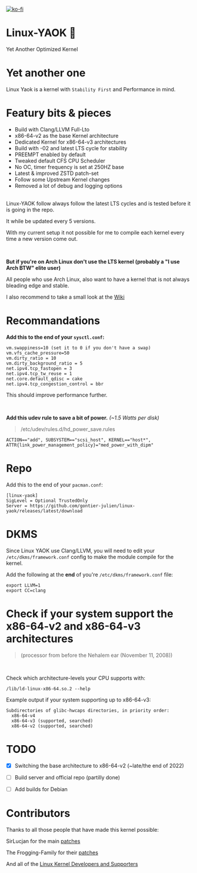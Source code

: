 [![ko-fi](https://ko-fi.com/img/githubbutton_sm.svg)](https://ko-fi.com/V7V57BNHC)

# Linux-YAOK 🐧
Yet Another Optimized Kernel

# Yet another one
Linux Yaok is a kernel with `Stability First` and Performance in mind.

# Featury bits & pieces
- Build with Clang/LLVM Full-Lto
- x86-64-v2 as the base Kernel architecture
- Dedicated Kernel for x86-64-v3 architectures
- Build with -02 and latest LTS cycle for stability
- PREEMPT enabled by default
- Tweaked default CFS CPU Scheduler
- No OC, timer frequency is set at 250HZ base
- Latest & improved ZSTD patch-set
- Follow some Upstream Kernel changes
- Removed a lot of debug and logging options

<br/>
Linux-YAOK follow always follow the latest LTS cycles and is tested before it is going in the repo.

It while be updated every 5 versions.

With my current setup it not possible for me to compile each kernel every time a new version come out.

<br/>

**But if you're on Arch Linux don't use the LTS kernel (probably a "I use Arch BTW" elite user)**

All people who use Arch Linux, also want to have a kernel that is not always bleading edge and stable.

I also recommend to take a small look at the [Wiki](https://github.com/Gontier-Julien/Linux-YAOK/wiki)

# Recommandations

**Add this to the end of your `sysctl.conf`:**

```
vm.swappiness=10 (set it to 0 if you don't have a swap)
vm.vfs_cache_pressure=50
vm.dirty_ratio = 10
vm.dirty_background_ratio = 5
net.ipv4.tcp_fastopen = 3
net.ipv4.tcp_tw_reuse = 1
net.core.default_qdisc = cake
net.ipv4.tcp_congestion_control = bbr
```
This should improve performance further.

<br/>

**Add this udev rule to save a bit of power.** *(~1.5 Watts per disk)*
>/etc/udev/rules.d/hd_power_save.rules
```
ACTION=="add", SUBSYSTEM=="scsi_host", KERNEL=="host*", ATTR{link_power_management_policy}="med_power_with_dipm"
```
# Repo

Add this to the end of your `pacman.conf`:

```
[linux-yaok]
SigLevel = Optional TrustedOnly
Server = https://github.com/gontier-julien/linux-yaok/releases/latest/download
```

# DKMS

Since Linux YAOK use Clang/LLVM, you will need to edit your `/etc/dkms/framework.conf` config to make the module compile for the kernel.

Add the following at the **end** of you're `/etc/dkms/framework.conf` file:
```
export LLVM=1
export CC=clang
```

# Check if your system support the x86-64-v2 and x86-64-v3 architectures

>(processor from before the Nehalem ear (November 11, 2008))

<br/>

Check which architecture-levels your CPU supports with:
```
/lib/ld-linux-x86-64.so.2 --help
```
Example output if your system supporting up to x86-64-v3:
```
Subdirectories of glibc-hwcaps directories, in priority order:
  x86-64-v4
  x86-64-v3 (supported, searched)
  x86-64-v2 (supported, searched)
```

# TODO

- [x] Switching the base architecture to x86-64-v2 (~late/the end of 2022)
- [ ] Build server and official repo (partilly done)
- [ ] Add builds for Debian


# Contributors

Thanks to all those people that have made this kernel possible:

SirLucjan for the main [patches](https://github.com/sirlucjan/kernel-patches)

The Frogging-Family for their [patches](https://github.com/Frogging-Family/linux-tkg/tree/master/linux-tkg-patches)

And all of the [Linux Kernel Developers and Supporters](https://www.kernel.org/)